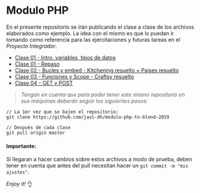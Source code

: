 # Modulo PHP

En el presente repositorio se irán publicando el clase a clase de los archivos elaborados como ejemplo. La idea con el mismo es que lo puedan ir tomando como referencia para las ejercitaciones y futuras tareas en el *Proyecto Integrador*.

- [Clase 01 - Intro, variables, tipos de datos](/clase01/)
- [Clase 01 - Repaso](/clase01-repaso/)
- [Clase 02 - Bucles y embed - Kitchening resuelto + Paises resuelto](/clase02/)
- [Clase 03 - Funciones y Scope - Craftsy resuelto](/clase03/)
- [Clase 04 - GET y POST](/clase04/)

> *Tengan en cuenta que para poder tener este mismo repositorio en sus máquinas deberán seguir los siguientes pasos:*

```
// La 1er vez que se bajen el repositorio:
git clone https://github.com/javi-dh/modulo-php-tn-blend-2019

// Después de cada clase
git pull origin master
```

#### Importante:

Si llegaran a hacer cambios sobre estos archivos a modo de prueba, deben tener en cuenta que antes del pull necesitan hacer un `git commit -m "mis ajustes"`.

*Enjoy it!* :ok_hand:
